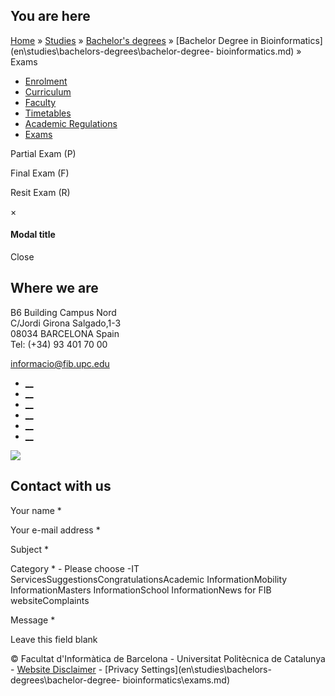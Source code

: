## You are here

[Home](en.md) » [Studies](en\\studies.md) » [Bachelor's
degrees](en\\studies\\bachelors-degrees.md) » [Bachelor Degree in
Bioinformatics](en\\studies\\bachelors-degrees\\bachelor-degree-
bioinformatics.md) » Exams

  * [Enrolment](en\\studies\\bachelors-degrees\\bachelor-degree-bioinformatics\\enrolment.md)
  * [Curriculum](en\\studies\\bachelors-degrees\\bachelor-degree-bioinformatics\\curriculum.md)
  * [Faculty](en\\studies\\bachelors-degrees\\bachelor-degree-bioinformatics\\faculty.md)
  * [Timetables](en\\studies\\bachelors-degrees\\bachelor-degree-bioinformatics\\timetables.md)
  * [Academic Regulations](en\\studies\\bachelors-degrees\\bachelor-degree-bioinformatics\\academic-regulations.md)
  * [Exams](en\\studies\\bachelors-degrees\\bachelor-degree-bioinformatics\\exams.md)

Partial Exam (P)

Final Exam (F)

Resit Exam (R)

×

#### Modal title

Close

## Where we are

B6 Building Campus Nord  
C/Jordi Girona Salgado,1-3  
08034 BARCELONA Spain  
Tel: (+34) 93 401 70 00

[informacio@fib.upc.edu](informacio@fib.upc.edu.md)

  * [__](en\\noticies\\rss.rss.md)
  * [__](fib.upc.md)
  * [__](fib_upc.md)
  * [__](photos\\fib-upc\\albums.md)
  * [__](user\\mediafib.md)
  * [__](fib.upc.md)

[![](/sites/fib/files/images/banner-suport-fib.jpg)](index.md)

## Contact with us

Your name *

Your e-mail address *

Subject *

Category * \- Please choose -IT ServicesSuggestionsCongratulationsAcademic
InformationMobility InformationMasters InformationSchool InformationNews for
FIB websiteComplaints

Message *

Leave this field blank

© Facultat d'Informàtica de Barcelona - Universitat Politècnica de Catalunya -
[Website Disclaimer](en\\website-disclaimer.md) \- [Privacy
Settings](en\\studies\\bachelors-degrees\\bachelor-degree-
bioinformatics\\exams.md)

